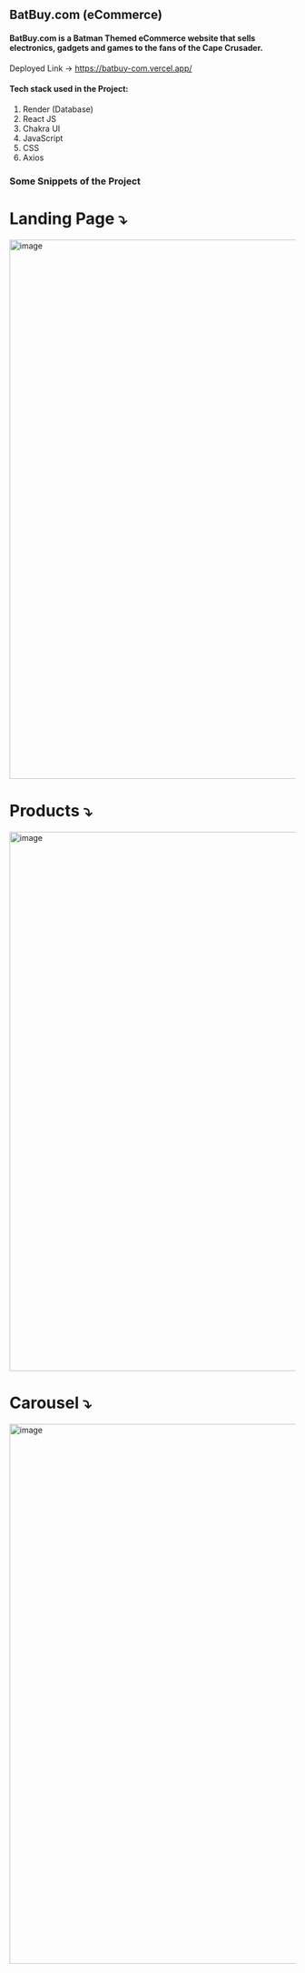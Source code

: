 ## BatBuy.com (eCommerce)
#### BatBuy.com is a Batman Themed eCommerce website that sells electronics, gadgets and games to the fans of the Cape Crusader.
Deployed Link -> https://batbuy-com.vercel.app/
#### Tech stack used in the Project:
1. Render (Database)
2. React JS
3. Chakra UI
4. JavaScript
5. CSS
6. Axios
### Some Snippets of the Project

# Landing Page ⤵️
<img width="948" alt="image" src="https://user-images.githubusercontent.com/110287987/209817644-430d918b-ef4d-479b-bf22-948a93704fdb.png">

# Products ⤵️
<img width="948" alt="image" src="https://user-images.githubusercontent.com/110287987/209817956-1cbd5b1c-992d-4c05-a4af-be21c9f3b148.png">

# Carousel ⤵️
<img width="949" alt="image" src="https://user-images.githubusercontent.com/110287987/209818338-54b9529f-90ed-4b80-82ae-0a1c16022c57.png">





